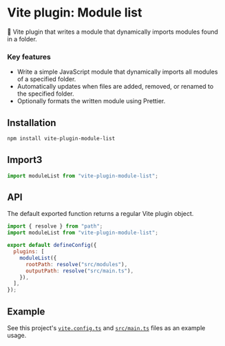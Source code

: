 # Vite plugin: Module list

🧶 Vite plugin that writes a module that dynamically imports modules found in a folder.

### Key features

- Write a simple JavaScript module that dynamically imports all modules of a specified folder.
- Automatically updates when files are added, removed, or renamed to the specified folder.
- Optionally formats the written module using Prettier.

## Installation

```bash
npm install vite-plugin-module-list
```

## Import3

```js
import moduleList from "vite-plugin-module-list";
```

## API

The default exported function returns a regular Vite plugin object.

```js
import { resolve } from "path";
import moduleList from "vite-plugin-module-list";

export default defineConfig({
  plugins: [
    moduleList({
      rootPath: resolve("src/modules"),
      outputPath: resolve("src/main.ts"),
    }),
  ],
});
```

## Example

See this project's [`vite.config.ts`](./vite.config.ts) and [`src/main.ts`](./src/main.ts) files as an example usage.
